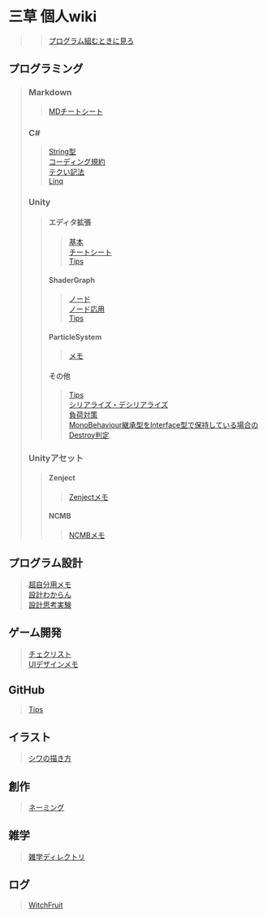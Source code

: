# 三草 個人wiki
>> [プログラム組むときに見ろ](/Programming/Memo.md) 
## プログラミング
> ### Markdown
>> [MDチートシート](/Markdown/CheatSheet.md) 
> ### C#  
>> [String型](/CSharp/String.md)  
>> [コーディング規約](/CSharp/CordingRule.md)  
>> [テクい記法](/CSharp/CSharpNotation.md)  
>> [Linq](/CSharp/Linq.md)  
> ### Unity
>> #### エディタ拡張
>>> [基本](/Unity/EditorExtension/Basic.md)  
>>> [チートシート](/Unity/EditorExtension/CheatSheet.md)  
>>> [Tips](/Unity/EditorExtension/Tips.md)  
>> #### ShaderGraph
>>> [ノード](/Unity/ShaderGraph/Node.md)  
>>> [ノード応用](/Unity/ShaderGraph/AppliedNode.md)  
>>> [Tips](/Unity/ShaderGraph/Tips.md)  
>> #### ParticleSystem
>>> [メモ](/Unity/ParticleSystem/Memo.md)  
>> #### その他
>>> [Tips](/Unity/Other/Tips.md)  
>>> [シリアライズ・デシリアライズ](/Unity/Other/Serialize.md)  
>>> [負荷対策](/Unity/Other/Performance.md)  
>>> [MonoBehaviour継承型をInterface型で保持している場合のDestroy判定](/Unity/Other/DestroyCheckTroughInterface.md)  
> ### Unityアセット
>> #### Zenject
>>> [Zenjectメモ](/Unity/Zenject/ZenjectMemo.md)  
>> #### NCMB
>>> [NCMBメモ](/Unity/NCMB/Memo.md)  
## プログラム設計
> [超自分用メモ](/ProgramDesign/ProgramDesignMemo.md)  
> [設計わからん](/ProgramDesign/ProgramDesign.md)  
> [設計思考実験](/ProgramDesign/Consider.md)  


## ゲーム開発
> [チェクリスト](/GameDevelopment/CheckList.md)  
> [UIデザインメモ](/GameDevelopment/UIDesign.md)  

## GitHub
> [Tips](/GitHub/GitHubTips.md)  

## イラスト
> [シワの描き方](/Picture/Wrinkle.md)  

## 創作
> [ネーミング](Creation/Naming.md)

## 雑学
> [雑学ディレクトリ](/Trivia) 

## ログ
> [WitchFruit](/Log/Develop/WitchFruit.md)  
